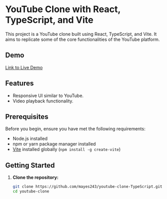 # YouTube Clone with React, TypeScript, and Vite

This project is a YouTube clone built using React, TypeScript, and Vite. It aims to replicate some of the core functionalities of the YouTube platform.

## Demo

[Link to Live Demo](https://youtube-clone-type-script.vercel.app)

## Features

- Responsive UI similar to YouTube.
- Video playback functionality.

## Prerequisites

Before you begin, ensure you have met the following requirements:

- Node.js installed
- npm or yarn package manager installed
- [Vite](https://vitejs.dev/) installed globally (`npm install -g create-vite`)

## Getting Started

1. **Clone the repository:**

   ```bash
   git clone https://github.com/mayes243/youtube-clone-TypeScript.git
   cd youtube-clone
   ```
